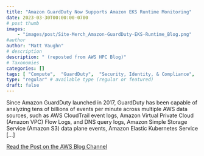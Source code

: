```yaml
---
title: "Amazon GuardDuty Now Supports Amazon EKS Runtime Monitoring"
date: 2023-03-30T00:00:00-0700
# post thumb
images:
    - "images/post/Site-Merch_Amazon-GuardDuty-EKS-Runtime_Blog.png"
#author
author: "Matt Vaughn"
# description
description: " (reposted from AWS HPC Blog)"
# Taxonomies
categories: []
tags: [ "Compute",  "GuardDuty",  "Security, Identity, & Compliance",  "News",  "Elastic Kubernetes Service",  "Product Launch",  "hpcblog", ]
type: "regular" # available type (regular or featured)
draft: false
---
```


Since Amazon GuardDuty launched in 2017, GuardDuty has been capable of analyzing tens of billions of events per minute across multiple AWS data sources, such as AWS CloudTrail event logs, Amazon Virtual Private Cloud (Amazon VPC) Flow Logs, and DNS query logs, Amazon Simple Storage Service (Amazon S3) data plane events, Amazon Elastic Kubernetes Service […]

<a href="https://aws.amazon.com/blogs/aws/amazon-guardduty-now-supports-amazon-eks-runtime-monitoring/" class="btn btn-primary btn-lg active" role="button" aria-pressed="true" style="margin-top: 8px;">Read the Post on the AWS Blog Channel</a>